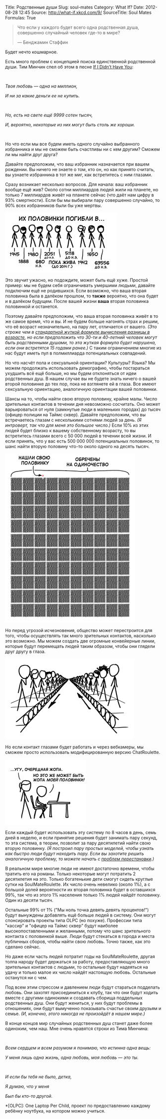 Title: Родственные души
Slug: soul-mates
Category: What If?
Date: 2012-08-28 12:45
Source: http://what-if.xkcd.com/9/
SourceTitle: Soul Mates
Formulas: True

> Что если у каждого будет всего одна родственная душа, совершенно случайный человек где-то в мире?
>
> — Бенджамин Стаффин

Будет нечто кошмарное.

Есть много проблем с концепцией поиска единственной родственной души. Тим Минчин спел об этом в песне [If I Didn’t Have You][1]:

&nbsp;

_Твоя любовь — одна на миллион,_

_И ни за какие деньги ее не купить._

&nbsp;

_Но, есть на свете ещё 9999 сотен тысяч,_

_И, вероятно, некоторые из них могут быть столь же хороши._

&nbsp;

Но что если мы все будем иметь одного случайно выбранного избранника и мы не сможем быть счастливы ни с кем другим? Сможем ли мы найти друг друга?

Давайте предположим, что ваш избранник назначается при вашем рождении. Вы ничего не знаете о том, кто он, но как принято считать, вы узнаете избранника в тот же миг, как встретитесь с ним глазами.

Сразу возникает несколько вопросов. Для начала: ваш избранник вообще ещё жив? Около сотни миллиардов людей жили на планете, но только 7 миллиардов живёт на планете сейчас (что даёт нам цифру в 93% смертности). Если бы мы выбирали пару совершенно случайно, то 90% всех избранников были бы уже мертвы.

![ассортимент фигурок различных людей, умерших в пределах какого-то определённого временени с 63556 г. д.н.э. до живущих сейчас (но до 2014 года)][2]

Это звучит ужасно, но подождите, может быть ещё хуже. Простой пример: мы не будем себя ограничивать умершими людьми, давайте подключим ещё не родившихся. Если возможно, что ваша вторая половинка была в далёком прошлом, то **также** вероятно, что она будет и в далёком будущем. После вашей жизни **ваша** вторая половинка половинкой и останется.

Поэтому давайте предположим, что ваша вторая половинка живёт в то же самое время, что и вы. И не будем больше нагонять страх и решим, что её возраст незначительно, на пару лет, отличается от вашего. _(Это строже чем в [стандартной жуткой формуле вычисления разницы в возрасте][3], но если предположить что 30-ти и 40-летний человек могут быть родственными душами, то эта жуткая формула будет нарушена, если они встретятся 15 годами ранее.)_ С таким ограничением многие из нас будут иметь пул в полмиллиарда потенциальных совпадений.

Но что насчёт пола и сексуальной ориентации? Культуры? Языка? Мы можем продолжать использовать демографию, чтобы постараться ухудшить всё ещё больше, но мы будем отклоняться от идеи родственных душ. В нашем случае вы не будете знать ничего о вашей второй половинке до тех пор, пока не взглянете ей в глаза. Все имеют сексуальную ориентацию, аналогичную ориентации вашей половинки.

Шансы на то, чтобы найти свою вторую половину, крайне малы. Число зрительных контактов в течении дня невозможно сосчитать. Оно может варьироваться от нуля (замкнутые люди в маленьких городах) до тысяч (офицер полиции на Таймс сквер). Давайте предположим, что вы встречаетесь глазам с несколькими сотнями людей за день. _(Я интроверт, так что для меня это большое число.)_ Если 10% из этих людей будет близко к вашему собственному возрасту, то вы встретитесь глазами всего с 50 000 людей в течении всей жизни. И если принять, что у вас есть 500 000 000 потенциальных половинок, то шанс найти вторую половину что-то около одного на десять тысяч.


![блок 10000 половинок, показывающий одного человека ищущего свою вторую половину и остающегося навсегда один][4]

Но перед угрозой исчезновения, общество может перестроится для того, чтобы осуществлять так много зрительных контактов, насколько это возможно. Мы можем создать две огромные конвейерные линии, которые будут перемещать людей таким образом, чтобы они глядели друг другу в глаза.


![множество фигурок на двух конвейерах двигаются навстречу смотря друг на друга][5]

Но если контакт глазами будет работать и через вебкамеры, мы сможем просто использовать модифицированную версию ChatRoulette.

![две фигурки, одна за компьютером, другая стоит позади и говорит: '... да, опять жопа', другой говорит ' но это может жопа моей половинки!'][6]

Если каждый будет использовать эту систему по 8 часов в день, семь дней в неделю, и если принятие решения будет занимать пару секунд, то эта система, в теории, позволит за пару десятилетий найти свою вторую половинку. _(Я построил пару простых моделей, чтобы узнать как быстро люди будут находить пару. Если вы захотите решить аналогичную проблему, то можете начать с [проблем перестановки][7].)_

В реальном мире многие люди не имеют достаточно времени, чтобы тратить его на романы. Только некоторые могут потратить 2 десятилетия на это. Только богатенькие дети смогут сидеть круглые сутки на SoulMateRoulette. Их число очень невелико (около 1%), а с большой долей вероятности их вторая половинка будет в оставшихся 99%, так что из этого 1% населения только 1% людей найдёт половинку. Один из десяти тысяч.

Остальные 99% от 1% ("Мы ноль точка девять девять процентов!") будут вынуждены добавлять ещё больше людей в систему. Они могут спонсировать проекты типа OLPC (но похуже). Профессии типа "кассир" и "офицер на Таймс сквер" будут наиболее высокопоставленными и желанными, потому что шанс зрительного контакта с половинкой выше. Люди будут стекаться в города и места публичных сборов, чтобы найти свою любовь. Точно также, как это сделано сейчас.

Но даже если часть людей потратит годы на SoulMateRoulette, другая толпа народу будет держаться за работу, предоставляющую много зрительных контактов с людьми, то остальные будут надеяться на удачу и только малое их число найдёт настоящую любовь. Остальные останутся ни с чем.

Под всем этим стрессом и давлением люди будут стараться подделать любовь. Они захотят присоединиться к клубу, так что они будут ходить вместе с другими одинокими и создавать сборища поддельных родственных душ. Они будут жениться, у них будут проблемы в отношениях, они будут вымученно показывать счастье своим друзьям и семье. _(И, конечно, этого никогда не произойдёт в нашем мире.)_

В конце концов мир случайных родственных душ станет даже более одиноким, чем наш. Мне очень нравятся строки из Тима Минчина:

&nbsp;

_Всем сердцем и всем разумом я понимаю, что истинна одна вещь:_

_У меня лишь одна жизнь, одна любовь, моя любовь — это ты._

&nbsp;

_И если бы тебя не было, детка,_

_Я думаю, что у меня_

_Был бы кто-то другой._

   [1]: http://www.youtube.com/watch?v=Gaid72fqzNE

   [2]: /uploads/009-soul-mates/soulmates_died_ru.png

   [3]: http://xkcd.com/314/

   [4]: /uploads/009-soul-mates/soulmates_10000_ru.png

   [5]: /uploads/009-soul-mates/soulmates_conveyor_ru.png

   [6]: /uploads/009-soul-mates/soulmates_laptop_ru.png

   [7]: http://en.wikipedia.org/wiki/Derangement

   *[OLPC]: One Laptop Per Child, проект по предоставлению каждому ребёнку ноутбука, на котором можно учиться.
